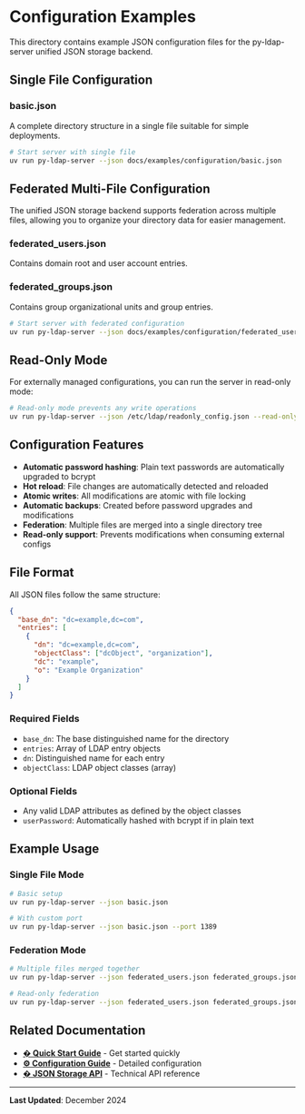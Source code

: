 # Configuration Examples

This directory contains example JSON configuration files for the py-ldap-server unified JSON storage backend.

## Single File Configuration

### basic.json
A complete directory structure in a single file suitable for simple deployments.

```bash
# Start server with single file
uv run py-ldap-server --json docs/examples/configuration/basic.json
```

## Federated Multi-File Configuration

The unified JSON storage backend supports federation across multiple files, allowing you to organize your directory data for easier management.

### federated_users.json
Contains domain root and user account entries.

### federated_groups.json  
Contains group organizational units and group entries.

```bash
# Start server with federated configuration
uv run py-ldap-server --json docs/examples/configuration/federated_users.json docs/examples/configuration/federated_groups.json
```

## Read-Only Mode

For externally managed configurations, you can run the server in read-only mode:

```bash
# Read-only mode prevents any write operations
uv run py-ldap-server --json /etc/ldap/readonly_config.json --read-only
```

## Configuration Features

- **Automatic password hashing**: Plain text passwords are automatically upgraded to bcrypt
- **Hot reload**: File changes are automatically detected and reloaded
- **Atomic writes**: All modifications are atomic with file locking
- **Automatic backups**: Created before password upgrades and modifications
- **Federation**: Multiple files are merged into a single directory tree
- **Read-only support**: Prevents modifications when consuming external configs

## File Format

All JSON files follow the same structure:

```json
{
  "base_dn": "dc=example,dc=com",
  "entries": [
    {
      "dn": "dc=example,dc=com",
      "objectClass": ["dcObject", "organization"],
      "dc": "example",
      "o": "Example Organization"
    }
  ]
}
```

### Required Fields

- `base_dn`: The base distinguished name for the directory
- `entries`: Array of LDAP entry objects
- `dn`: Distinguished name for each entry
- `objectClass`: LDAP object classes (array)

### Optional Fields

- Any valid LDAP attributes as defined by the object classes
- `userPassword`: Automatically hashed with bcrypt if in plain text

## Example Usage

### Single File Mode
```bash
# Basic setup
uv run py-ldap-server --json basic.json

# With custom port
uv run py-ldap-server --json basic.json --port 1389
```

### Federation Mode
```bash
# Multiple files merged together
uv run py-ldap-server --json federated_users.json federated_groups.json

# Read-only federation
uv run py-ldap-server --json federated_users.json federated_groups.json --read-only
```

## Related Documentation

- **[� Quick Start Guide](../guides/quick-start.md)** - Get started quickly
- **[⚙️ Configuration Guide](../guides/configuration.md)** - Detailed configuration
- **[� JSON Storage API](../api/storage/json.md)** - Technical API reference

---

**Last Updated**: December 2024
